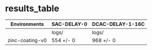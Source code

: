 # results_table
| Environments  |SAC-DELAY-0|DCAC-DELAY-1-16C|
|---------------|-----------|----------------|
|               |logs/      |logs/           |
|zinc-coating-v0|554 +/- 0  |968 +/- 0       |
